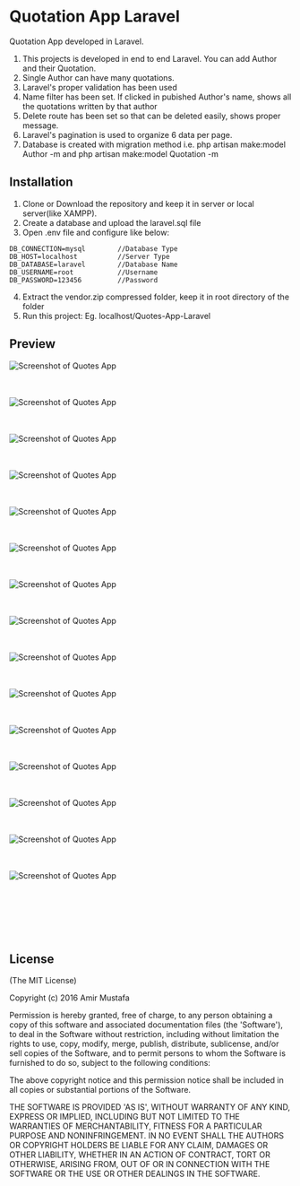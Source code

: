 # Quotation App Laravel

Quotation App developed in Laravel. 

1. This projects is developed in end to end Laravel. You can add Author and their Quotation.
2. Single Author can have many quotations.
3. Laravel's proper validation has been used
4. Name filter has been set. If clicked in pubished Author's name, shows all the quotations written by that author
5. Delete route has been set so that can be deleted easily, shows proper message.
6. Laravel's pagination is used to organize 6 data per page.
7. Database is created with migration method i.e. php artisan make:model Author -m and php artisan make:model Quotation -m

## Installation
1. Clone or Download the repository and keep it in server or local server(like XAMPP).
2. Create a database and upload the laravel.sql file
3. Open .env file and configure like below:

```
DB_CONNECTION=mysql        //Database Type
DB_HOST=localhost          //Server Type
DB_DATABASE=laravel        //Database Name
DB_USERNAME=root           //Username
DB_PASSWORD=123456         //Password

```
4. Extract the vendor.zip compressed folder, keep it in root directory of the folder
5. Run this project: Eg. localhost/Quotes-App-Laravel

  
## Preview


![Screenshot of Quotes App ](https://cloud.githubusercontent.com/assets/15896579/25339123/463973d6-291f-11e7-80d6-0b4c6fc4270f.png?raw=true "Screenshot of Quotes App")
<br/><br/><br/>

![Screenshot of Quotes App ](https://cloud.githubusercontent.com/assets/15896579/25339126/47e9942c-291f-11e7-94d7-5debcdbb2eb5.png?raw=true "Screenshot of Quotes App")
<br/><br/><br/>

![Screenshot of Quotes App ](https://cloud.githubusercontent.com/assets/15896579/25339134/4a171544-291f-11e7-94b3-6cee74cb63d8.png?raw=true "Screenshot of Quotes App")
<br/><br/><br/>

![Screenshot of Quotes App](https://cloud.githubusercontent.com/assets/15896579/25339139/4d43d680-291f-11e7-834a-211865054c36.png?raw=true "Screenshot of Quotes App")
<br/><br/><br/>

![Screenshot of Quotes App](https://cloud.githubusercontent.com/assets/15896579/25339146/53b969b2-291f-11e7-86c5-62db3f894c38.png?raw=true "Screenshot of Quotes App")
<br/><br/><br/>

![Screenshot of Quotes App](https://cloud.githubusercontent.com/assets/15896579/25339155/5a91b67c-291f-11e7-8a0a-78cd4011d705.png?raw=true "Screenshot of Quotes App")
<br/><br/><br/>

![Screenshot of Quotes App](https://cloud.githubusercontent.com/assets/15896579/25339165/61283790-291f-11e7-815f-af3240b24aa8.png?raw=true "Screenshot of Quotes App")
<br/><br/><br/>

![Screenshot of Quotes App](https://cloud.githubusercontent.com/assets/15896579/25339174/65f40b0a-291f-11e7-8f4c-829e09d071d3.png?raw=true "Screenshot of Quotes App")
<br/><br/><br/>

![Screenshot of Quotes App](https://cloud.githubusercontent.com/assets/15896579/25339183/6b070f16-291f-11e7-95f8-c5fb55f2f28a.png?raw=true "Screenshot of Quotes App")
<br/><br/><br/>

![Screenshot of Quotes App](https://cloud.githubusercontent.com/assets/15896579/25339191/6f7fc95c-291f-11e7-9c78-0f2f92030927.png?raw=true "Screenshot of Quotes App")
<br/><br/><br/>

![Screenshot of Quotes App](https://cloud.githubusercontent.com/assets/15896579/25339201/7514392a-291f-11e7-8277-361ae48c995e.png?raw=true "Screenshot of Quotes App")
<br/><br/><br/>

![Screenshot of Quotes App](https://cloud.githubusercontent.com/assets/15896579/25339208/7af99f1a-291f-11e7-80ab-f1a32a8be88d.png?raw=true "Screenshot of Quotes App")
<br/><br/><br/>

![Screenshot of Quotes App](https://cloud.githubusercontent.com/assets/15896579/25339217/7fd2f0e0-291f-11e7-9c59-83b886c4aa4c.png?raw=true "Screenshot of Quotes App")
<br/><br/><br/>

![Screenshot of Quotes App](https://cloud.githubusercontent.com/assets/15896579/25339226/84b946ea-291f-11e7-9691-2242c841d91b.png?raw=true "Screenshot of Quotes App")
<br/><br/><br/>

![Screenshot of Quotes App](https://cloud.githubusercontent.com/assets/15896579/25339229/88512944-291f-11e7-92e9-1c0cf21f35ff.png?raw=true "Screenshot of Quotes App")
<br/><br/><br/>

<br/><br/><br/>



## License

(The MIT License)

Copyright (c) 2016 Amir Mustafa

Permission is hereby granted, free of charge, to any person obtaining
a copy of this software and associated documentation files (the
'Software'), to deal in the Software without restriction, including
without limitation the rights to use, copy, modify, merge, publish,
distribute, sublicense, and/or sell copies of the Software, and to
permit persons to whom the Software is furnished to do so, subject to
the following conditions:

The above copyright notice and this permission notice shall be
included in all copies or substantial portions of the Software.

THE SOFTWARE IS PROVIDED 'AS IS', WITHOUT WARRANTY OF ANY KIND,
EXPRESS OR IMPLIED, INCLUDING BUT NOT LIMITED TO THE WARRANTIES OF
MERCHANTABILITY, FITNESS FOR A PARTICULAR PURPOSE AND NONINFRINGEMENT.
IN NO EVENT SHALL THE AUTHORS OR COPYRIGHT HOLDERS BE LIABLE FOR ANY
CLAIM, DAMAGES OR OTHER LIABILITY, WHETHER IN AN ACTION OF CONTRACT,
TORT OR OTHERWISE, ARISING FROM, OUT OF OR IN CONNECTION WITH THE
SOFTWARE OR THE USE OR OTHER DEALINGS IN THE SOFTWARE.

